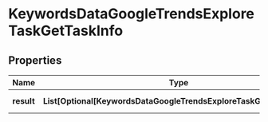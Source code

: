 # KeywordsDataGoogleTrendsExploreTaskGetTaskInfo


## Properties

| Name | Type | Description | Notes |
|------------ | ------------- | ------------- | -------------|
**result** | **List[Optional[KeywordsDataGoogleTrendsExploreTaskGetResultInfo]]** | array of results |[optional]|